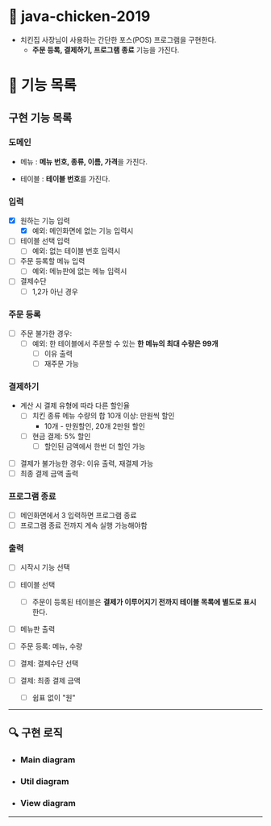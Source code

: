 # 🚀 java-chicken-2019

- 치킨집 사장님이 사용하는 간단한 포스(POS) 프로그램을 구현한다.
    - **주문 등록, 결제하기, 프로그램 종료** 기능을 가진다.

# 📖 기능 목록

## 구현 기능 목록

### 도메인

- 메뉴 : **메뉴 번호, 종류, 이름, 가격**을 가진다.

- 테이블 : **테이블 번호**를 가진다.

### 입력

- [x] 원하는 기능 입력
    - [x] 예외: 메인화면에 없는 기능 입력시
- [ ] 테이블 선택 입력
    - [ ] 예외: 없는 테이블 번호 입력시
- [ ] 주문 등록할 메뉴 입력
    - [ ] 예외: 메뉴판에 없는 메뉴 입력시
- [ ] 결제수단
    - [ ] 1,2가 아닌 경우

### 주문 등록

- [ ] 주문 불가한 경우:
    - [ ] 예외: 한 테이블에서 주문할 수 있는 **한 메뉴의 최대 수량은 99개**
        - [ ] 이유 출력
        - [ ] 재주문 가능

### 결제하기

- 계산 시 결제 유형에 따라 다른 할인율
    - [ ] 치킨 종류 메뉴 수량의 합 10개 이상: 만원씩 할인
        - 10개 - 만원할인, 20개 2만원 할인
    - [ ] 현금 결제: 5% 할인
        - [ ] 할인된 금액에서 한번 더 할인 가능
- [ ] 결제가 불가능한 경우: 이유 출력, 재결제 가능
- [ ] 최종 결제 금액 출력

### 프로그램 종료

- [ ] 메인화면에서 3 입력하면 프로그램 종료
- [ ] 프로그램 종료 전까지 계속 실행 가능해야함

### 출력

- [ ] 시작시 기능 선택

- [ ] 테이블 선택
  - [ ] 주문이 등록된 테이블은 **결제가 이루어지기 전까지 테이블 목록에 별도로 표시**한다.

- [ ] 메뉴판 출력

- [ ] 주문 등록: 메뉴, 수량

- [ ] 결제: 결제수단 선택

- [ ] 결제: 최종 결제 금액
    - [ ] 쉼표 없이 "원"

---

## 🔍 구현 로직

- ### Main diagram


- ### Util diagram


- ### View diagram

---